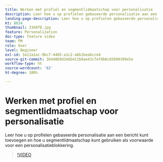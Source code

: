 ```yaml
---
title: Werken met profiel en segmentlidmaatschap voor personalisatie
description: Leer hoe u op profielen gebaseerde personalisatie aan een bericht kunt toevoegen en hoe u segmentlidmaatschap kunt gebruiken als voorwaarde voor een personalisatieblokkering.
landing-page-description: Leer hoe u op profielen gebaseerde personalisatie aan een bericht kunt toevoegen en hoe u segmentlidmaatschap kunt gebruiken als voorwaarde voor een personalisatieblokkering.
kt: 8034
thumbnail: 334078.jpg
feature: Personalization
doc-type: feature video
team: PM
role: User
level: Beginner
exl-id: 3a11a1ac-9bc7-4485-a1c2-a6b1beabcce4
source-git-commit: 3b448b9d3ebb411b9ae43cfefdb0c03690399e5e
workflow-type: ht
source-wordcount: '82'
ht-degree: 100%

---
```


# Werken met profiel en segmentlidmaatschap voor personalisatie

Leer hoe u op profielen gebaseerde personalisatie aan een bericht kunt toevoegen en hoe u segmentlidmaatschap kunt gebruiken als voorwaarde voor een personalisatieblokkering.

>[!VIDEO](https://video.tv.adobe.com/v/334078?quality=12)
